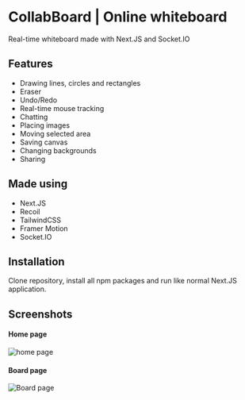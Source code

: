 # CollabBoard | Online whiteboard

Real-time whiteboard made with Next.JS and Socket.IO

## Features

- Drawing lines, circles and rectangles
- Eraser
- Undo/Redo
- Real-time mouse tracking
- Chatting
- Placing images
- Moving selected area
- Saving canvas
- Changing backgrounds
- Sharing

## Made using

- Next.JS
- Recoil
- TailwindCSS
- Framer Motion
- Socket.IO

## Installation

Clone repository, install all npm packages and run like normal Next.JS application.

## Screenshots

#### Home page

![home page](https://i.imgur.com/00CZlrR.png)

#### Board page

![Board page](https://i.imgur.com/0v4Y8XP.png)
